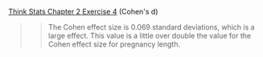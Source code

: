 [Think Stats Chapter 2 Exercise 4](http://greenteapress.com/thinkstats2/html/thinkstats2003.html#toc24) (Cohen's d)

>> The Cohen effect size is 0.069 standard deviations, which is a large effect. This value is a little over double 
the value for the Cohen effect size for pregnancy length. 
